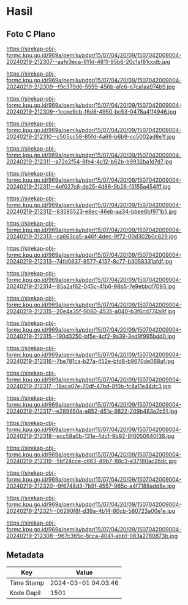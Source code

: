 # Hasil

## Foto C Plano

https://sirekap-obj-formc.kpu.go.id/969a/pemilu/pdpr/15/07/04/20/09/1507042009004-20240219-212307--aafe3eca-911d-4811-95b6-20c1af81ccdb.jpg

https://sirekap-obj-formc.kpu.go.id/969a/pemilu/pdpr/15/07/04/20/09/1507042009004-20240219-212309--f9c379d6-5559-456b-afc6-e7ca1aa974b9.jpg

https://sirekap-obj-formc.kpu.go.id/969a/pemilu/pdpr/15/07/04/20/09/1507042009004-20240219-212309--1ccee9cb-f6d8-4950-bc53-0478a41f4946.jpg

https://sirekap-obj-formc.kpu.go.id/969a/pemilu/pdpr/15/07/04/20/09/1507042009004-20240219-212310--c505cc58-85fd-4a69-b6b9-cc5002ad8e1f.jpg

https://sirekap-obj-formc.kpu.go.id/969a/pemilu/pdpr/15/07/04/20/09/1507042009004-20240219-212311--a72e2f54-8fe4-4c12-b62b-b9932ba1d7d7.jpg

https://sirekap-obj-formc.kpu.go.id/969a/pemilu/pdpr/15/07/04/20/09/1507042009004-20240219-212311--4ef027c6-de25-4d86-9b26-f3155a454fff.jpg

https://sirekap-obj-formc.kpu.go.id/969a/pemilu/pdpr/15/07/04/20/09/1507042009004-20240219-212312--83595523-e8ec-46eb-aa34-bbee6bf971b5.jpg

https://sirekap-obj-formc.kpu.go.id/969a/pemilu/pdpr/15/07/04/20/09/1507042009004-20240219-212313--ca863ca5-a46f-4dec-9f72-00d302b0c829.jpg

https://sirekap-obj-formc.kpu.go.id/969a/pemilu/pdpr/15/07/04/20/09/1507042009004-20240219-212313--74fd0837-8577-4137-8c77-b3058331afdf.jpg

https://sirekap-obj-formc.kpu.go.id/969a/pemilu/pdpr/15/07/04/20/09/1507042009004-20240219-212314--85a2af62-045c-41b6-98b5-7e9ebbcf7093.jpg

https://sirekap-obj-formc.kpu.go.id/969a/pemilu/pdpr/15/07/04/20/09/1507042009004-20240219-212315--20e4a35f-9080-4535-a040-b3f6cd774a9f.jpg

https://sirekap-obj-formc.kpu.go.id/969a/pemilu/pdpr/15/07/04/20/09/1507042009004-20240219-212315--190d3250-bf5e-4cf2-9a39-3ed9f995bdd0.jpg

https://sirekap-obj-formc.kpu.go.id/969a/pemilu/pdpr/15/07/04/20/09/1507042009004-20240219-212316--7be781ca-b27a-452e-bfd8-b9670de068af.jpg

https://sirekap-obj-formc.kpu.go.id/969a/pemilu/pdpr/15/07/04/20/09/1507042009004-20240219-212317--16aca07e-70df-47bd-8f0b-fc4a11e44dc3.jpg

https://sirekap-obj-formc.kpu.go.id/969a/pemilu/pdpr/15/07/04/20/09/1507042009004-20240219-212317--e289650a-a852-451a-9822-209b483a2b51.jpg

https://sirekap-obj-formc.kpu.go.id/969a/pemilu/pdpr/15/07/04/20/09/1507042009004-20240219-212318--ecc58a0b-131e-4dc1-9b92-8f0050640f36.jpg

https://sirekap-obj-formc.kpu.go.id/969a/pemilu/pdpr/15/07/04/20/09/1507042009004-20240219-212319--5bf24cce-c663-49b7-88c3-e37180ac26dc.jpg

https://sirekap-obj-formc.kpu.go.id/969a/pemilu/pdpr/15/07/04/20/09/1507042009004-20240219-212320--9f6748d3-7b9f-4557-965c-a4f7188add8e.jpg

https://sirekap-obj-formc.kpu.go.id/969a/pemilu/pdpr/15/07/04/20/09/1507042009004-20240219-212321--06290f8f-d39a-4b14-80cb-580723a00e1e.jpg

https://sirekap-obj-formc.kpu.go.id/969a/pemilu/pdpr/15/07/04/20/09/1507042009004-20240219-212308--967c365c-8cca-4041-abb1-083a2780873b.jpg


## Metadata

| Key        | Value               |
| ---------- | ------------------- |
| Time Stamp | 2024-03-01 04:03:46 |
| Kode Dapil | 1501                |



